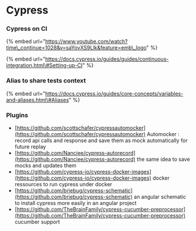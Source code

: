 # Cypress

### Cypress on CI

{% embed url="https://www.youtube.com/watch?time\_continue=1028&v=saYovXS9Llk&feature=emb\_logo" %}

{% embed url="https://docs.cypress.io/guides/guides/continuous-integration.html\#Setting-up-CI" %}

### Alias to share tests context 

{% embed url="https://docs.cypress.io/guides/core-concepts/variables-and-aliases.html\#Aliases" %}



### Plugins

* [https://github.com/scottschafer/cypressautomocker](https://github.com/scottschafer/cypressautomocker) Automocker : record api calls and response and save them as mock automatically for future replay
* [https://github.com/Nanciee/cypress-autorecord](https://github.com/Nanciee/cypress-autorecord) the same idea to save mocks and updates them
* [https://github.com/cypress-io/cypress-docker-images](https://github.com/cypress-io/cypress-docker-images) docker ressources to run cypress under  docker
* [https://github.com/briebug/cypress-schematic](https://github.com/briebug/cypress-schematic) an angular schematic to install cypress more easily in an angular project
* [https://github.com/TheBrainFamily/cypress-cucumber-preprocessor](https://github.com/TheBrainFamily/cypress-cucumber-preprocessor) cucumber support

